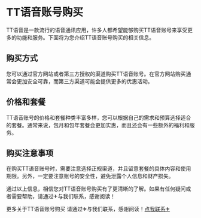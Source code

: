 # TT语音账号购买

TT语音是一款流行的语音通讯应用，许多人都希望能够购买TT语音账号来享受更多的功能和服务。下面将为您介绍TT语音账号购买的相关信息。

## 购买方式

您可以通过官方网站或者第三方授权的渠道购买TT语音账号。在官方网站购买通常会更加安全可靠，而第三方渠道可能会提供更多的优惠活动。

## 价格和套餐

TT语音账号的价格和套餐种类丰富多样，您可以根据自己的需求和预算选择适合的套餐。通常来说，包月和包年套餐会更加实惠，而且还会有一些额外的福利和服务。

## 购买注意事项

在购买TT语音账号时，需要注意选择正规渠道，并且留意套餐的具体内容和使用期限。另外，一定要注意账号的安全性，避免泄露个人信息和财产损失。

通过以上信息，相信您对TT语音账号购买有了更清晰的了解。如果有任何疑问或者需要帮助，请通过✈与我们联系，感谢阅读！

更多关于TT语音账号购买 请通过✈与我们联系，感谢阅读！[点我联系✈](https://file.G208.com)
